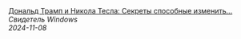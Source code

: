 <!--2024-11-08 18:45:09-->
<div class="yb">
  <a class="nodecor" href="/index.html?tajny/donald_tramp_i_nikola_tesla_sekrety_sposobnye_izmenit_hod_istorii">
    <img class="preview" data-videoid="kyy3jTI0CGs" src="https://i4.ytimg.com/vi/kyy3jTI0CGs/hqdefault.jpg" align="middle" alt="">
  </a>
  <div class="inlbl text">
    <a class="nodecor" href="/index.html?tajny/donald_tramp_i_nikola_tesla_sekrety_sposobnye_izmenit_hod_istorii">Дональд Трамп и Никола Тесла: Секреты способные изменить...</a><br>
    <i class="smaller2">Свидетель Windows</i><br>
    <i class="smaller3">2024-11-08</i>
  </div>
</div>

